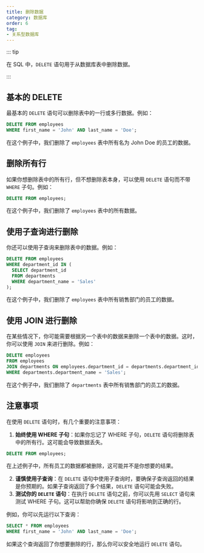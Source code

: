 ```yaml
---
title: 删除数据
category: 数据库
order: 6
tag:
- 关系型数据库
---
```


::: tip

在 SQL 中，`DELETE` 语句用于从数据库表中删除数据。

:::

## 基本的 DELETE

最基本的 `DELETE` 语句可以删除表中的一行或多行数据。例如：

```sql
DELETE FROM employees
WHERE first_name = 'John' AND last_name = 'Doe';
```

在这个例子中，我们删除了 `employees` 表中所有名为 John Doe 的员工的数据。

## 删除所有行

如果你想删除表中的所有行，但不想删除表本身，可以使用 `DELETE` 语句而不带 `WHERE` 子句。例如：

```sql
DELETE FROM employees;
```

在这个例子中，我们删除了 `employees` 表中的所有数据。

## 使用子查询进行删除

你还可以使用子查询来删除表中的数据。例如：

```sql
DELETE FROM employees
WHERE department_id IN (
  SELECT department_id
  FROM departments
  WHERE department_name = 'Sales'
);
```

在这个例子中，我们删除了 `employees` 表中所有销售部门的员工的数据。

## 使用 JOIN 进行删除

在某些情况下，你可能需要根据另一个表中的数据来删除一个表中的数据。这时，你可以使用 `JOIN` 来进行删除。例如：

```sql
DELETE employees
FROM employees
JOIN departments ON employees.department_id = departments.department_id
WHERE departments.department_name = 'Sales';
```

在这个例子中，我们删除了 `departments` 表中所有销售部门的员工的数据。

## 注意事项

在使用 `DELETE` 语句时，有几个重要的注意事项：

1. **始终使用 WHERE 子句**：如果你忘记了 WHERE 子句，`DELETE` 语句将删除表中的所有行。这可能会导致数据丢失。

```sql
DELETE FROM employees;
```

在上述例子中，所有员工的数据都被删除，这可能并不是你想要的结果。

2. **谨慎使用子查询**：在 `DELETE` 语句中使用子查询时，要确保子查询返回的结果是你预期的。如果子查询返回了多个结果，`DELETE` 语句可能会失败。
3. **测试你的 `DELETE` 语句**：在执行 `DELETE` 语句之前，你可以先用 `SELECT` 语句来测试 WHERE 子句。这可以帮助你确保 `DELETE` 语句将影响到正确的行。

例如，你可以先运行以下查询：

```sql
SELECT * FROM employees
WHERE first_name = 'John' AND last_name = 'Doe';
```

如果这个查询返回了你想要删除的行，那么你可以安全地运行 `DELETE` 语句。